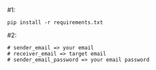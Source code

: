 #1:

    pip install -r requirements.txt


#2:

    # sender_email => your email
    # receiver_email => target email
    # sender_email_password => your email password
